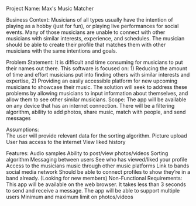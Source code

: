 Project Name: Max's Music Matcher


Business Context:
Musicians of all types usually have the intention of playing as a hobby (just for fun), or playing live performances for social events. Many of those musicians are unable to connect with other musicians with similar interests, experience, and schedules. The musician should be able to create their profile that matches them with other musicians with the same intentions and goals. 


Problem Statement:
It is difficult and time consuming for musicians to put their names out there. This software is focused on: 1) Reducing the amount of time and effort musicians put into finding others with similar interests and expertise, 2) Providing an easily accessible platform for new upcoming musicians to showcase their music.
The solution will seek to address these problems by allowing musicians to input information about themselves, and allow them to see other similar musicians.
Scope:
The app will be available on any device that has an internet connection.
There will be a filtering algorithm, ability to add photos, share music, match with people, and send messages


Assumptions:  
The user will provide relevant data for the sorting algorithm. 
Picture upload
User has access to the internet
View liked history


Features:
Audio samples 
Ability to post/view photos/videos
Sorting algorithm
Messaging between users
See who has viewed/liked your profile
Access to the musicians music through other music platforms
Link to bands social media network
Should be able to connect profiles to show they’re in a band already. (Looking for new members)
Non-Functional Requirements:
This app will be available on the web browser.
It takes less than 3 seconds to send and receive a message.
The app will be able to support multiple users
Minimum and maximum limit on photos/videos
